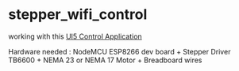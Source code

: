 # stepper_wifi_control

working with this [UI5 Control Application](https://github.com/radu103/scara-robot-ui5)

Hardware needed : NodeMCU ESP8266 dev board + Stepper Driver TB6600 + NEMA 23 or NEMA 17 Motor + Breadboard wires
